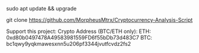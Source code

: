 sudo apt update && upgrade

git clone https://github.com/MorpheusMtrx/Cryptocurrency-Analysis-Script

Support this project:
Crypto Address (BTC/ETH only):
ETH: 0xd80b0497478A49583981559FD6f55bDb73d483C7
BTC: bc1qwy9yqkmawesxnn5u206pf3344jvutfcvdz2fs2
